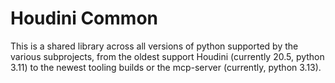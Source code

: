 # Houdini Common

This is a shared library across all versions of python supported by the various subprojects, from the oldest support Houdini (currently 20.5, python 3.11) to the newest tooling builds or the mcp-server (currently, python 3.13).
